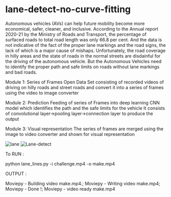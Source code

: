 # lane-detect-no-curve-fitting
Autonomous vehicles (AVs) can help future mobility become more economical, safer, cleaner, and inclusive.  According to the Annual report 2020-21 by the Ministry of Roads and Transport, the percentage of surfaced roads to total road length was only 66.8 per cent. And the data is not indicative of the fact of the proper lane markings and the road signs, the lack of which is a major cause of mishaps. Unfortunately, the road coverage in hilly areas and the state of roads in the normal streets are disdainful for the driving of the autonomous vehicle. But the Autonomous Vehicles need to identify the proper path and safe limits on roads without lane markings and bad roads.

Module 1:  Series of Frames
Open Data Set consisting of recorded videos of driving on hilly roads and street roads and convert it into a series of frames using the video to image converter 

Module 2: Prediction
Feeding of series of Frames into deep learning CNN model which identifies the path and the safe limits for the vehicle
It consists of convolutional layer->pooling layer->connection layer to produce the output

Module 3: Visual representation
The series of frames are merged using the image to video converter and shown for visual representation

![lane](https://user-images.githubusercontent.com/68988574/189522351-5e85058b-bc9b-48d0-8234-2eeb417480cd.jpg)
![Lane-detect](https://user-images.githubusercontent.com/68988574/189522355-2874dbf0-0ab0-4ab3-b270-53adcdeef486.jpg)

To RUN :

python lane_lines.py -i challenge.mp4 -o make.mp4

OUTPUT : 

Moviepy - Building video make.mp4.; Moviepy - Writing video make.mp4; Moviepy - Done !; Moviepy - video ready make.mp4
